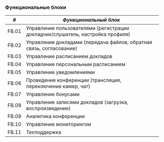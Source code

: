 ### Функциональные блоки
| # | _Функциональный блок_ |
|---------------------------|------|
|FB.01|Управление пользователями (регистрации докладчик/слушатель, настройка профиля)|
|FB.02|Управление докладами (передача файлов, обратная связь, согласование)|
|FB.03|Управление расписанием докладов|
|FB.04|Управление персональным расписанием |
|FB.05|Управление уведомлениями|
|FB.06|Проведение конференции (трансляция, переключение камер, чат)|
|FB.07|Управление бонусами|
|FB.08|Управление записями докладов (загрузка, воспроизведение)|
|FB.09|Аналитика конференции|
|FB.10|Управление мониторингом|
|FB.11|Техподдержка|
